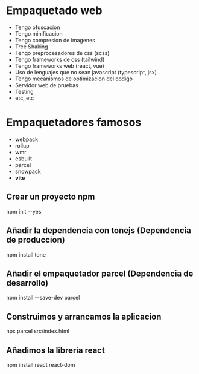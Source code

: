 # Empaquetado web

- Tengo ofuscacion
- Tengo minificacion
- Tengo compresion de imagenes
- Tree Shaking
- Tengo preprocesadores de css (scss)
- Tengo frameworks de css (tailwind)
- Tengo frameworks web (react, vue)
- Uso de lenguajes que no sean javascript (typescript, jsx)
- Tengo mecanismos de optimizacion del codigo
- Servidor web de pruebas
- Testing
- etc, etc

# Empaquetadores famosos

- webpack
- rollup
- wmr
- esbuilt
- parcel
- snowpack
- **vite**

## Crear un proyecto npm

npm init --yes

## Añadir la dependencia con tonejs (Dependencia de produccion)

npm install tone

## Añadir el empaquetador parcel (Dependencia de desarrollo)

npm install --save-dev parcel

## Construimos y arrancamos la aplicacion

npx parcel src/index.html

## Añadimos la libreria react

npm install react react-dom